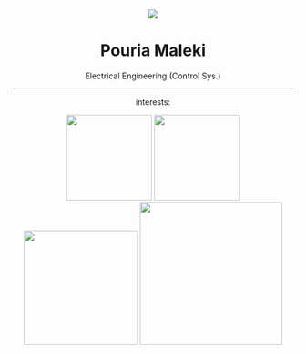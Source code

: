 <div align="center">
  <img src="https://github.com/pouria-maleki/pouria-maleki/assets/61584820/cbea2a14-fa16-4c15-b519-d20d5d9d36ec">


  <h1>Pouria Maleki</h1>
  <p>Electrical Engineering (Control Sys.) </p>
  <hr>

  <p>interests:</p>
  <img src="https://github.com/pouria-maleki/pouria-maleki/assets/61584820/212b0e1a-ac0b-474f-a26b-8fe286d10351" style="width:150px">
  <img src="https://github.com/pouria-maleki/pouria-maleki/assets/61584820/c42a320f-f1c4-498e-b698-1f3fe0dc46d5" style="width:150px">
  <img src="https://github.com/pouria-maleki/pouria-maleki/assets/61584820/2d6ade06-c4f7-480c-81b0-f9930344b85b" style="width:200px">
  <img src="https://github.com/pouria-maleki/pouria-maleki/assets/61584820/27aab36f-b9a9-490f-8cfc-6ae35e962172" style="width:250px">

</div>
